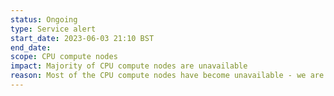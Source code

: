 ```yaml
---
status: Ongoing
type: Service alert
start_date: 2023-06-03 21:10 BST
end_date: 
scope: CPU compute nodes
impact: Majority of CPU compute nodes are unavailable
reason: Most of the CPU compute nodes have become unavailable - we are investigating the issue and will update once we have more information
---
```

